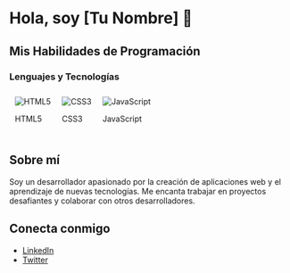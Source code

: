 # Hola, soy [Tu Nombre] 👋

## Mis Habilidades de Programación

### Lenguajes y Tecnologías

<div style="display: flex; flex-wrap: wrap;">
  <div style="margin: 10px;">
    <img src="https://img.icons8.com/color/48/000000/html-5.png" alt="HTML5"/>
    <p>HTML5</p>
  </div>
  <div style="margin: 10px;">
    <img src="https://img.icons8.com/color/48/000000/css3.png" alt="CSS3"/>
    <p>CSS3</p>
  </div>
  <div style="margin: 10px;">
    <img src="https://img.icons8.com/color/48/000000/javascript.png" alt="JavaScript"/>
    <p>JavaScript</p>
  </div>
  <!-- Añade más habilidades aquí -->
</div>

## Sobre mí

Soy un desarrollador apasionado por la creación de aplicaciones web y el aprendizaje de nuevas tecnologías. Me encanta trabajar en proyectos desafiantes y colaborar con otros desarrolladores.

## Conecta conmigo

- [LinkedIn](https://www.linkedin.com/in/tu-nombre/)
- [Twitter](https://twitter.com/tu-usuario)
